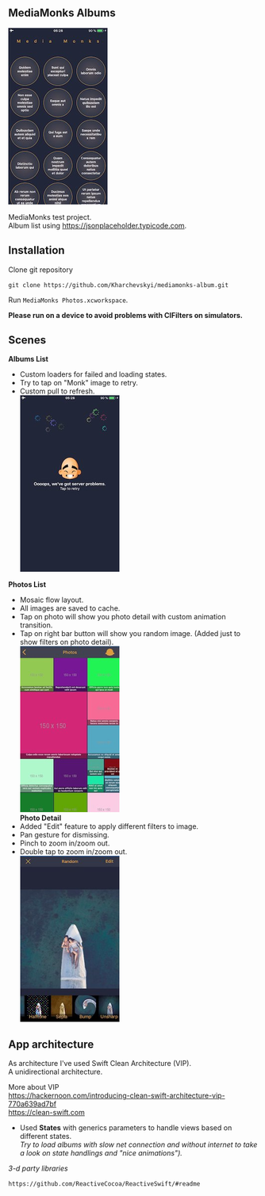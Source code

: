 ## MediaMonks Albums
![alt text](https://github.com/Kharchevskyi/mediamonks-album/blob/develop/Screenshots/4.jpeg)

MediaMonks test project.   
Album list using https://jsonplaceholder.typicode.com. 

## Installation
Clone git repository 

```
git clone https://github.com/Kharchevskyi/mediamonks-album.git
``` 

Run `MediaMonks Photos.xcworkspace`.  
  
**Please run on a device to avoid problems with CIFilters on simulators.**  
 
## Scenes  
**Albums List**  
- Custom loaders for failed and loading states.   
- Try to tap on "Monk" image to retry.  
- Custom pull to refresh.  
![alt text](https://github.com/Kharchevskyi/mediamonks-album/blob/develop/Screenshots/3.jpeg)
  
**Photos List** 

- Mosaic flow layout.
- All images are saved to cache.
- Tap on photo will show you photo detail with custom animation transition.
- Tap on right bar button will show you random image. (Added just to show filters on photo detail).  
![alt text](https://github.com/Kharchevskyi/mediamonks-album/blob/develop/Screenshots/2.jpeg)  
**Photo Detail**
- Added "Edit" feature to apply different filters to image.
- Pan gesture for dismissing.
- Pinch to zoom in/zoom out.
- Double tap to zoom in/zoom out.  
![alt text](https://github.com/Kharchevskyi/mediamonks-album/blob/develop/Screenshots/1.jpeg)
  
## App architecture
As architecture I've used Swift Clean Architecture (VIP).  
A unidirectional architecture.  
 
More about VIP  
https://hackernoon.com/introducing-clean-swift-architecture-vip-770a639ad7bf  
https://clean-swift.com  
  
- Used **States** with generics parameters to handle views based on different states.  
  *Try to load albums with slow 
  net connection and without internet to take a look on state handlings and "nice animations").* 
  
*3-d party libraries*
``` 
https://github.com/ReactiveCocoa/ReactiveSwift/#readme
```
